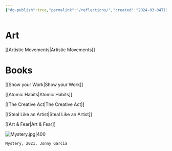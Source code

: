 ```yaml
---
{"dg-publish":true,"permalink":"/reflections/","created":"2024-03-04T19:12:53.000-05:00","updated":"2024-05-14T12:40:19.503-04:00"}
---
```


# Art

[[Artistic Movements\|Artistic Movements]]

# Books

[[Show your Work\|Show your Work]]

[[Atomic Habits\|Atomic Habits]]

[[The Creative Act\|The Creative Act]]

[[Steal Like an Artist\|Steal Like an Artist]]

[[Art & Fear\|Art & Fear]]

![Mystery.jpg|400](/img/user/MEDIA/Mystery.jpg)
```
Mystery, 2021, Jonny Garcia
```